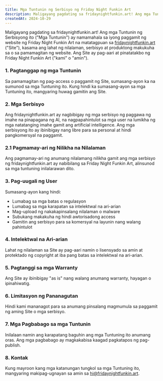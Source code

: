 ```yaml
---
title: Mga Tuntunin ng Serbisyo ng Friday Night Funkin Art
description: Maligayang pagdating sa fridaynightfunkin.art! Ang mga Tuntunin ng Serbisyong ito ("Mga Tuntunin") ay namamahala sa iyong paggamit ng website ng Friday Night Funkin Art na matatagpuan sa fridaynightfunkin.art, kasama ang lahat ng nilalaman, serbisyo at produktong makukuha sa o sa pamamagitan ng website. Ang Site ay pag-aari at pinatatakbo ng Friday Night Funkin Art ("kami" o "amin").
createdAt: 2024-10-29
---
```


Maligayang pagdating sa fridaynightfunkin.art! Ang mga Tuntunin ng Serbisyong ito ("Mga Tuntunin") ay namamahala sa iyong paggamit ng website ng Friday Night Funkin Art na matatagpuan sa [fridaynightfunkin.art](https://fridaynightfunkin.art/) ("Site"), kasama ang lahat ng nilalaman, serbisyo at produktong makukuha sa o sa pamamagitan ng website. Ang Site ay pag-aari at pinatatakbo ng Friday Night Funkin Art ("kami" o "amin").

### 1. Pagtanggap ng mga Tuntunin

Sa pamamagitan ng pag-access o paggamit ng Site, sumasang-ayon ka na sumunod sa mga Tuntuning ito. Kung hindi ka sumasang-ayon sa mga Tuntuning ito, mangyaring huwag gamitin ang Site.

### 2. Mga Serbisyo

Ang fridaynightfunkin.art ay nagbibigay ng mga serbisyo ng paggawa ng imahe na pinapagana ng AI, na nagpapahintulot sa mga user na lumikha ng mga natatanging imahe gamit ang artificial intelligence. Ang mga serbisyong ito ay ibinibigay nang libre para sa personal at hindi pangkomersyal na paggamit.

### 2.1 Pagmamay-ari ng Nilikha na Nilalaman

Ang pagmamay-ari ng anumang nilalamang nilikha gamit ang mga serbisyo ng fridaynightfunkin.art ay nabibilang sa Friday Night Funkin Art, alinsunod sa mga tuntuning inilalarawan dito.

### 3. Pag-uugali ng User

Sumasang-ayon kang hindi:
- Lumabag sa mga batas o regulasyon
- Lumabag sa mga karapatan sa intelektwal na ari-arian
- Mag-upload ng nakakapinsalang nilalaman o malware
- Subukang makakuha ng hindi awtorisadong access
- Gamitin ang serbisyo para sa komersyal na layunin nang walang pahintulot

### 4. Intelektwal na Ari-arian

Lahat ng nilalaman sa Site ay pag-aari namin o lisensyado sa amin at protektado ng copyright at iba pang batas sa intelektwal na ari-arian.

### 5. Pagtanggi sa mga Warranty

Ang Site ay ibinibigay "as is" nang walang anumang warranty, hayagan o ipinahiwatig.

### 6. Limitasyon ng Pananagutan

Hindi kami mananagot para sa anumang pinsalang magmumula sa paggamit ng aming Site o mga serbisyo.

### 7. Mga Pagbabago sa mga Tuntunin

Inilalaan namin ang karapatang baguhin ang mga Tuntuning ito anumang oras. Ang mga pagbabago ay magkakabisa kaagad pagkatapos ng pag-publish.

### 8. Kontak

Kung mayroon kang mga katanungan tungkol sa mga Tuntuning ito, mangyaring makipag-ugnayan sa amin sa [hi@fridaynightfunkin.art](mailto:hi@fridaynightfunkin.art). 